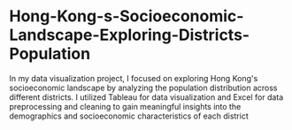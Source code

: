 # Hong-Kong-s-Socioeconomic-Landscape-Exploring-Districts-Population
In my data visualization project, I focused on exploring Hong Kong's socioeconomic landscape by analyzing the population distribution across different districts. I utilized Tableau for data visualization and Excel for data preprocessing and cleaning to gain meaningful insights into the demographics and socioeconomic characteristics of each district
